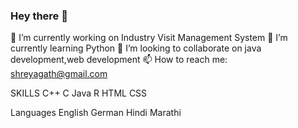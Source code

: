 ### Hey there 👋

 🔭 I’m currently working on Industry Visit Management System
 🌱 I’m currently learning Python
 👯 I’m looking to collaborate on java development,web development
 📫 How to reach me: shreyagath@gmail.com

SKILLS
C++ C Java R HTML CSS

Languages
English German Hindi Marathi



